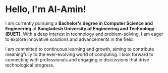#  Hello, I'm Al-Amin!

I am currently pursuing a **Bachelor's degree in Computer Science and Engineering** at **Bangladesh University of Engineering and Technology (BUET)**. With a deep interest in technology and problem-solving, I am eager to explore innovative solutions and advancements in the field.

I am committed to continuous learning and growth, aiming to contribute meaningfully to the ever-evolving world of computing. I look forward to connecting with professionals and engaging in discussions that drive technological progress.
